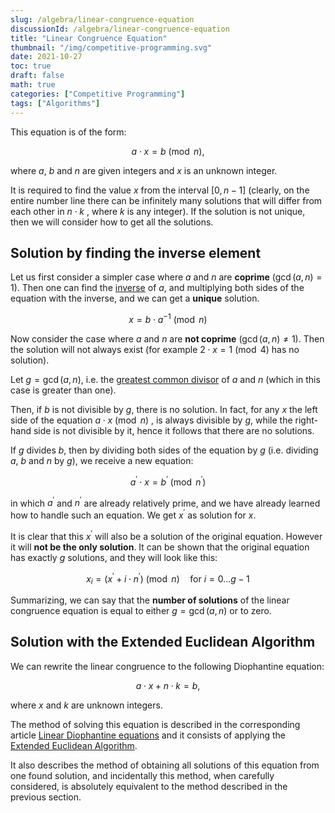 ```yaml
---
slug: /algebra/linear-congruence-equation
discussionId: /algebra/linear-congruence-equation
title: "Linear Congruence Equation"
thumbnail: "/img/competitive-programming.svg"
date: 2021-10-27
toc: true
draft: false
math: true
categories: ["Competitive Programming"]
tags: ["Algorithms"]
---
```


This equation is of the form:

$$a \cdot x = b \pmod n,$$

where $a$, $b$ and $n$ are given integers and $x$ is an unknown integer.

It is required to find the value $x$ from the interval $[0, n-1]$ (clearly, on the entire number line there can be infinitely many solutions that will differ from each other in $n \cdot k$ , where $k$ is any integer). If the solution is not unique, then we will consider how to get all the solutions.

## Solution by finding the inverse element

Let us first consider a simpler case where $a$ and $n$ are **coprime** ($\gcd(a, n) = 1$).
Then one can find the [inverse](./algebra/module-inverse) of $a$, and multiplying both sides of the equation with the inverse, and we can get a **unique** solution.

$$x = b \cdot a ^ {- 1} \pmod n$$

Now consider the case where $a$ and $n$ are **not coprime** ($\gcd(a, n) \ne 1$).
Then the solution will not always exist (for example $2 \cdot x = 1 \pmod 4$ has no solution).

Let $g = \gcd(a, n)$, i.e. the [greatest common divisor](./algebra/euclid-algorithm) of $a$ and $n$ (which in this case is greater than one).

Then, if $b$ is not divisible by $g$, there is no solution. In fact, for any $x$ the left side of the equation $a \cdot x \pmod n$ , is always divisible by $g$, while the right-hand side is not divisible by it, hence it follows that there are no solutions.

If $g$ divides $b$, then by dividing both sides of the equation by $g$ (i.e. dividing $a$, $b$ and $n$ by $g$), we receive a new equation:

$$a^\prime \cdot x = b^\prime \pmod{n^\prime}$$

in which $a^\prime$ and $n^\prime$ are already relatively prime, and we have already learned how to handle such an equation.
We get $x^\prime$ as solution for $x$.

It is clear that this $x^\prime$ will also be a solution of the original equation.
However it will **not be the only solution**.
It can be shown that the original equation has exactly $g$ solutions, and they will look like this:

$$x_i = (x^\prime + i\cdot n^\prime) \pmod n \quad \text{for } i = 0 \ldots g-1$$

Summarizing, we can say that the **number of solutions** of the linear congruence equation is equal to either $g = \gcd(a, n)$ or to zero.

## Solution with the Extended Euclidean Algorithm

We can rewrite the linear congruence to the following Diophantine equation:

$$a \cdot x + n \cdot k = b,$$

where $x$ and $k$ are unknown integers.

The method of solving this equation is described in the corresponding article [Linear Diophantine equations](./algebra/linear-diophantine-equation) and it consists of applying the [Extended Euclidean Algorithm](./algebra/extended-euclid-algorithm).

It also describes the method of obtaining all solutions of this equation from one found solution, and incidentally this method, when carefully considered, is absolutely equivalent to the method described in the previous section.
